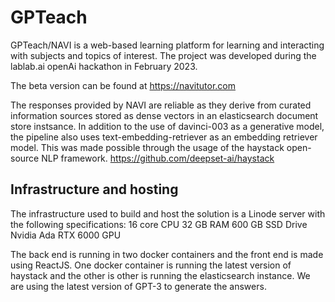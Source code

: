 # GPTeach

GPTeach/NAVI is a web-based learning platform for learning and interacting with subjects and topics of interest. The project was developed during the lablab.ai openAi hackathon in February 2023.

The beta version can be found at https://navitutor.com

The responses provided by NAVI are reliable as they derive from curated information sources stored as dense vectors in an elasticsearch document store instsance. In addition to the use of davinci-003 as a generative model, the pipeline also uses text-embedding-retriever as an embedding retriever model.
This was made possible through the usage of the haystack open-source NLP framework. https://github.com/deepset-ai/haystack

## Infrastructure and hosting

The infrastructure used to build and host the solution is a Linode server with the following specifications:
   16 core CPU
   32 GB RAM
   600 GB SSD Drive
   Nvidia Ada RTX 6000 GPU
   


The back end is running in two docker containers and the front end is made using ReactJS.
One docker container is running the latest version of haystack and the other is other is running the elasticsearch instance.
We are using the latest version of GPT-3 to generate the answers.
 
